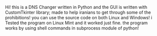 Hi! this is a DNS Changer written in Python and the GUI is written with CustomTkinter library; made to help iranians to get through some of the prohibitions!
you can use the source code on both Linux and Windows!
i Tested the program on Linux Mint and it worked just fine.
the program works by using shell commands in subprocess module of python!
